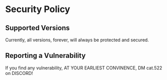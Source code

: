 # Security Policy

## Supported Versions

Currently, all versions, forever, will always be protected and secured.

## Reporting a Vulnerability

If you find any vulnerability, AT YOUR EARLIEST CONVINENCE, DM cat.522 on DISCORD!
